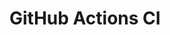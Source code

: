# GitHub Actions CI







































































































































































































































































































































































































































































































































































































































































































































































































































































































































































